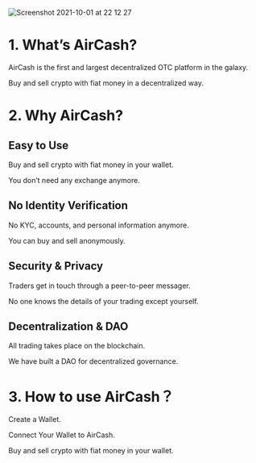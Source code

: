 ![Screenshot 2021-10-01 at 22 12 27](https://user-images.githubusercontent.com/84432217/135695913-ec6d247c-fa6b-44ed-be0f-af45adaf9986.jpg)

# 1. What’s AirCash?

AirCash is the first and largest decentralized OTC platform in the galaxy.

Buy and sell crypto with fiat money in a decentralized way.

# 2. Why AirCash?

## Easy to Use

Buy and sell crypto with fiat money in your wallet.

You don’t need any exchange anymore.

## No Identity Verification

No KYC, accounts, and personal information anymore.

You can buy and sell anonymously.

## Security & Privacy 

Traders get in touch through a peer-to-peer messager.

No one knows the details of your trading except yourself.

## Decentralization & DAO

All trading takes place on the blockchain.

We have built a DAO for decentralized governance. 

# 3. How to use AirCash？

Create a Wallet.

Connect Your Wallet to AirCash.

Buy and sell crypto with fiat money in your wallet.

